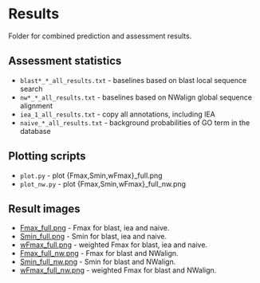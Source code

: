 # Results #
Folder for combined prediction and assessment results.

## Assessment statistics ##

* ``blast*_*_all_results.txt`` - baselines based on blast local sequence search
* ``nw*_*_all_results.txt``    - baselines based on NWalign global sequence alignment
* ``iea_1_all_results.txt``    - copy all annotations, including IEA
* ``naive_*_all_results.txt``  - background probabilities of GO term in the database

## Plotting scripts ##

* ``plot.py`` - plot {Fmax,Smin,wFmax}_full.png
* ``plot_nw.py`` - plot {Fmax,Smin,wFmax}_full_nw.png

## Result images ##

* [Fmax_full.png](Fmax_full.png?raw=true)    - Fmax for blast, iea and naive.
* [Smin_full.png](Smin_full.png?raw=true)    - Smin for blast, iea and naive.
* [wFmax_full.png](wFmax_full.png?raw=true)    - weighted Fmax for blast, iea and naive.
* [Fmax_full_nw.png](Fmax_full_nw.png?raw=true) - Fmax for blast and NWalign.
* [Smin_full_nw.png](Smin_full_nw.png?raw=true) - Smin for blast and NWalign.
* [wFmax_full_nw.png](wFmax_full_nw.png?raw=true) - weighted Fmax for blast and NWalign.
